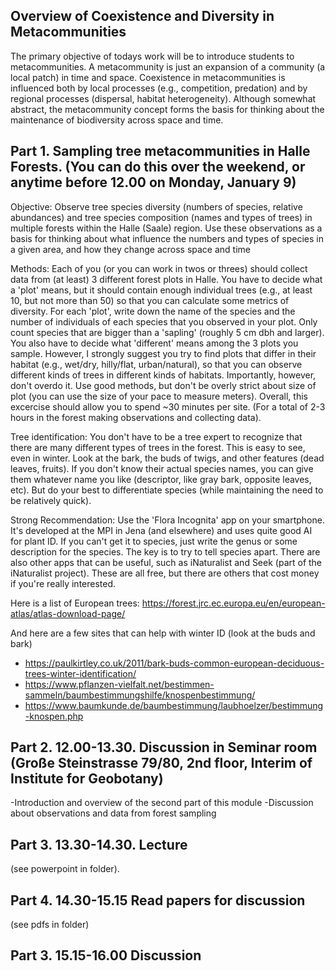 ## Overview of Coexistence and Diversity in Metacommunities

The primary objective of todays work will be to introduce students to metacommunities. A metacommunity is just an expansion of a community (a local patch) in time and space. Coexistence in metacommunities is influenced both by local processes (e.g., competition, predation) and by regional processes (dispersal, habitat heterogeneity). Although somewhat abstract, the metacommunity concept forms the basis for thinking about the maintenance of biodiversity across space and time. 

## Part 1. Sampling tree metacommunities in Halle Forests. (You can do this over the weekend, or anytime before 12.00 on Monday, January 9)

Objective: Observe tree species diversity (numbers of species, relative abundances) and tree species composition (names and types of trees) in multiple forests within the Halle (Saale) region. Use these observations as a basis for thinking about what influence the numbers and types of species in a given area, and how they change across space and time

Methods: Each of you (or you can work in twos or threes) should collect data from (at least) 3 different forest plots in Halle. You have to decide what a 'plot' means, but it should contain enough individual trees (e.g., at least 10, but not more than 50) so that you can calculate some metrics of diversity. For each 'plot', write down the name of the species and the number of individuals of each species that you observed in your plot. Only count species that are bigger than a 'sapling' (roughly 5 cm dbh and larger). You also have to decide what 'different' means among the 3 plots you sample.  However, I strongly suggest you try to find plots that differ in their habitat (e.g., wet/dry, hilly/flat, urban/natural), so that you can observe different kinds of trees in different kinds of habitats. Importantly, however, don't overdo it. Use good methods, but don't be overly strict about size of plot (you can use the size of your pace to measure meters).  Overall, this excercise should allow you to spend ~30 minutes per site. (For a total of 2-3 hours in the forest making observations and collecting data). 

Tree identification: You don't have to be a tree expert to recognize that there are many different types of trees in the forest. This is easy to see, even in winter.  Look at the bark, the buds of twigs, and other features (dead leaves, fruits).  If you don't know their actual species names, you can give them whatever name you like (descriptor, like gray bark, opposite leaves, etc). But do your best to differentiate species (while maintaining the need to be relatively quick). 

Strong Recommendation: Use the 'Flora Incognita' app on your smartphone.  It's developed at the MPI in Jena (and elsewhere) and uses quite good AI for plant ID. If you can't get it to species, just write the genus or some description for the species. The key is to try to tell species apart. There are also other apps that can be useful, such as iNaturalist and Seek (part of the iNaturalist project). These are all free, but there are others that cost money if you're really interested. 

Here is a list of European trees: https://forest.jrc.ec.europa.eu/en/european-atlas/atlas-download-page/

And here are a few sites that can help with winter ID (look at the buds and bark)
- https://paulkirtley.co.uk/2011/bark-buds-common-european-deciduous-trees-winter-identification/
- https://www.pflanzen-vielfalt.net/bestimmen-sammeln/baumbestimmungshilfe/knospenbestimmung/
- https://www.baumkunde.de/baumbestimmung/laubhoelzer/bestimmung-knospen.php

## Part 2. 12.00-13.30.  Discussion in Seminar room (Große Steinstrasse 79/80, 2nd floor, Interim of Institute for Geobotany)

-Introduction and overview of the second part of this module
-Discussion about observations and data from forest sampling



## Part 3. 13.30-14.30. Lecture

(see powerpoint in folder).


## Part 4. 14.30-15.15  Read papers for discussion

(see pdfs in folder)

## Part 3. 15.15-16.00  Discussion




